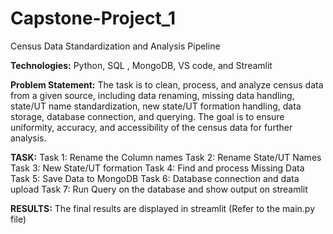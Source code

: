 # Capstone-Project_1
Census Data Standardization and Analysis Pipeline

**Technologies:**
Python, SQL , MongoDB, VS code, and Streamlit

**Problem Statement:**
The task is to clean, process, and analyze census data from a given source, including data renaming, missing data handling, state/UT name standardization, new state/UT formation handling, data storage, database connection, and querying. The goal is to ensure uniformity, accuracy, and accessibility of the census data for further analysis.

**TASK:**
Task 1: Rename the Column names
Task 2: Rename State/UT Names
Task 3: New State/UT formation
Task 4: Find and process Missing Data
Task 5: Save Data to MongoDB
Task 6: Database connection and data upload
Task 7: Run Query on the database and show output on streamlit

**RESULTS:**
The final results are displayed in streamlit (Refer to the main.py file)
